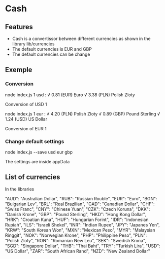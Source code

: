 # Cash

## Features

- Cash is a convertissor between different currencies as shown in the library lib/currencies
- The default currencies is EUR and GBP
- The default currencies can be change 

    
## Exemple

### Conversion

node index.js 1 usd : 
√ 0.81 (EUR) Euro
√ 3.38 (PLN) Polish Zloty

Conversion of USD 1 


node index.js 1 eur : 
√ 4.20 (PLN) Polish Zloty
√ 0.89 (GBP) Pound Sterling
√ 1.24 (USD) US Dollar

Conversion of EUR 1 


### Change default settings

node index.js --save usd eur gbp

The settings are inside appData 

## List of currencies 

In the libraries 

"AUD": "Australian Dollar",
"RUB": "Russian Rouble",
"EUR": "Euro",
"BGN": "Bulgarian Lev",
"BRL": "Real Brazilian",
"CAD": "Canadian Dollar",
"CHF": "Swiss Franc",
"CNY": "Chinese Yuan",
"CZK": "Czech Koruna",
"DKK": "Danish Krone",
"GBP": "Pound Sterling",
"HKD": "Hong Kong Dollar",
"HRK": "Croatian Kuna",
"HUF": "Hungarian Forint",
"IDR": "Indonesian Rupiah",
"ILS": "Israeli Shekel",
"INR": "Indian Rupee",
"JPY": "Japanes Yen",
"KRW": "South Korean Won",
"MXN": "Mexican Peso",
"MYR": "Malaysian Ringgit",
"NOK": "Norwegian Krone",
"PHP": "Philippine Peso",
"PLN": "Polish Zloty",
"RON": "Romanian New Leu",
"SEK": "Swedish Krona",
"SGD": "Singapore Dollar",
"THB": "Thai Baht",
"TRY": "Turkish Lira",
"USD": "US Dollar",
"ZAR": "South African Rand",
"NZD": "New Zealand Dollar"




